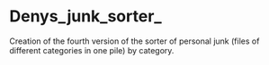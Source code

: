 # Denys_junk_sorter_
 Creation of the fourth version of the sorter of personal junk (files of different categories in one pile) by category.
